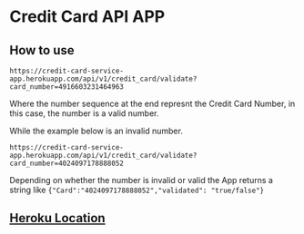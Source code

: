 # Credit Card API APP

## How to use

```
https://credit-card-service-app.herokuapp.com/api/v1/credit_card/validate?card_number=4916603231464963
```
Where the number sequence at the end represnt the Credit Card Number, in this case, the number is a valid number.

While the example below is an invalid number.
```
https://credit-card-service-app.herokuapp.com/api/v1/credit_card/validate?card_number=4024097178888052
```

Depending on whether the number is invalid or valid the App returns a string like
```{"Card":"4024097178888052","validated": "true/false"} ```

## [Heroku Location](https://palomar-cards.herokuapp.com/)
